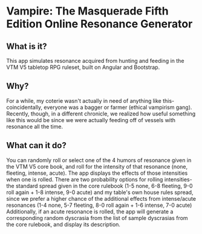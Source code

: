 # Vampire: The Masquerade Fifth Edition Online Resonance Generator
## What is it?
This app simulates resonance acquired from hunting and feeding in the VTM V5 tabletop RPG ruleset, built on Angular and Bootstrap.
## Why?
For a while, my coterie wasn't actually in need of anything like this- coincidentally, everyone was a bagger or farmer (ethical vampirism gang). Recently, though, in a different chronicle, we realized how useful something like this would be since we were actually feeding off of vessels with resonance all the time.
## What can it do?
You can randomly roll or select one of the 4 humors of resonance given in the VTM V5 core book, and roll for the intensity of that resonance (none, fleeting, intense, acute). The app displays the effects of those intensities when one is rolled. There are two probability options for rolling intensities- the standard spread given in the core rulebook (1-5 none, 6-8 fleeting, 9-0 roll again + 1-8 intense, 9-0 acute) and my table's own house rules spread, since we prefer a higher chance of the additional effects from intense/acute resonances (1-4 none, 5-7 fleeting, 8-0 roll again + 1-6 intense, 7-0 acute) Additionally, if an acute resonance is rolled, the app will generate a corresponding random dyscrasia from the list of sample dyscrasias from the core rulebook, and display its description.
